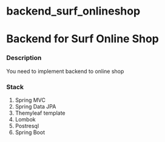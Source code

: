 # backend_surf_onlineshop

<h1>Backend for Surf Online Shop</h1>

<h3>Description</h3>
<p>You need to implement backend to online shop</p>

<h3>Stack</h3>
<ol>
  <li>Spring MVC</li>
  <li>Spring Data JPA</li>
  <li>Themyleaf template</li>
  <li>Lombok</li>
  <li>Postresql</li>
  <li>Spring Boot</li>
</ol>

